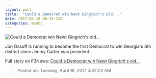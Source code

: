 ```yaml
---
layout: post
title:  "Could a Democrat win Newt Gingrich's old..."
date: 2017-04-18 00:32:22Z
categories: msnbc
---
```


![Could a Democrat win Newt Gingrich's old...](http://media1.s-nbcnews.com/j/MSNBC/Components/Video/201704/2017-04-18T00-34-53-366Z--1280x720.video_1067x600.jpg)

Jon Ossoff is running to become the first Democrat to win Georgia's 6th district since Jimmy Carter was president.


Full story on F3News: [Could a Democrat win Newt Gingrich's old...](http://www.f3nws.com/n/pcDbQF)

> Posted on: Tuesday, April 18, 2017 5:32:22 AM
